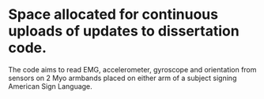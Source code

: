 # Space allocated for continuous uploads of updates to dissertation code.

The code aims to read EMG, accelerometer, gyroscope and orientation from sensors on 2 Myo armbands placed on either arm of a subject signing American Sign Language. 
